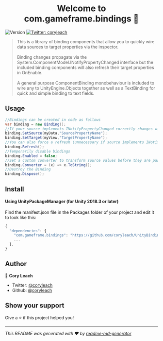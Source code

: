 <h1 align="center">Welcome to com.gameframe.bindings 👋</h1>
<p>
  <img alt="Version" src="https://img.shields.io/badge/version-1.0.0-blue.svg?cacheSeconds=2592000" />
  <a href="https://twitter.com/coryleach">
    <img alt="Twitter: coryleach" src="https://img.shields.io/twitter/follow/coryleach.svg?style=social" target="_blank" />
  </a>
</p>

> This is a library of binding components that allow you to quickly wire data sources to target properties via the inspector.</br></br>
> Binding changes propagate via the System.ComponentModel.INotifyPropertyChanged interface but the included binding components will also refresh their target properties in OnEnable.</br></br>
> A general purpose ComponentBinding monobehaviour is included to wire any to UnityEngine.Objects together as well as a TextBinding for quick and simple binding to text fields.

## Usage

```C#
//Bindings can be created in code as follows
var binding = new Binding();
//If your source implements INotifyPropertyChanged correctly changes will automatically propagate
binding.SetSource(myData,"SourcePropertyName");
binding.SetTarget(myView,"TargetPropertyName");
//You can also force a refresh (unnecessary if source implements INotifyPropertyChange)
binding.Refresh();
//Temporarily disable bindings
binding.Enabled = false;
//Set a custom converter to transform source values before they are passed to the target
binding.Converter = (x) => x.ToString();
//Destroy the Binding
binding.Dispose(); 
```

## Install

#### Using UnityPackageManager (for Unity 2018.3 or later)

Find the manifest.json file in the Packages folder of your project and edit it to look like this:
```js
{
  "dependencies": {
    "com.gameframe.bindings": "https://github.com/coryleach/UnityBindings.git#1.0.0",
    ...
  },
}
```

## Author

👤 **Cory Leach**

* Twitter: [@coryleach](https://twitter.com/coryleach)
* Github: [@coryleach](https://github.com/coryleach)

## Show your support

Give a ⭐️ if this project helped you!

***
_This README was generated with ❤️ by [readme-md-generator](https://github.com/kefranabg/readme-md-generator)_

